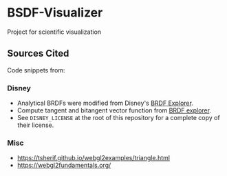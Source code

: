 # BSDF-Visualizer
Project for scientific visualization

## Sources Cited
Code snippets from:
### Disney
 * Analytical BRDFs were modified from Disney's [BRDF Explorer](https://www.disneyanimation.com/technology/brdf.html).
 * Compute tangent and bitangent vector function from [BRDF explorer](https://www.disneyanimation.com/technology/brdf.html).
 * See `DISNEY_LICENSE` at the root of this repository for a complete copy of their license.
### Misc
 * https://tsherif.github.io/webgl2examples/triangle.html
 * https://webgl2fundamentals.org/
